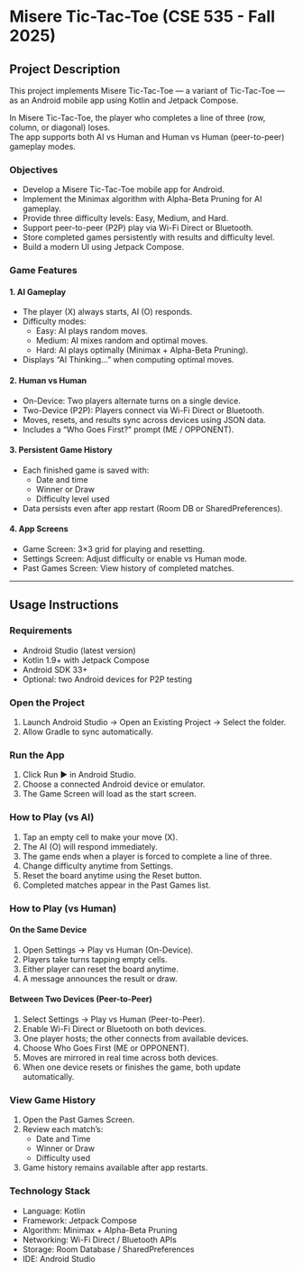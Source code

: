 # Misere Tic-Tac-Toe (CSE 535 - Fall 2025)

## Project Description

This project implements Misere Tic-Tac-Toe — a variant of Tic-Tac-Toe — as an Android mobile app using Kotlin and Jetpack Compose.

In Misere Tic-Tac-Toe, the player who completes a line of three (row, column, or diagonal) loses.  
The app supports both AI vs Human and Human vs Human (peer-to-peer) gameplay modes.

### Objectives
- Develop a Misere Tic-Tac-Toe mobile app for Android.
- Implement the Minimax algorithm with Alpha-Beta Pruning for AI gameplay.
- Provide three difficulty levels: Easy, Medium, and Hard.
- Support peer-to-peer (P2P) play via Wi-Fi Direct or Bluetooth.
- Store completed games persistently with results and difficulty level.
- Build a modern UI using Jetpack Compose.

### Game Features

#### 1. AI Gameplay
- The player (X) always starts, AI (O) responds.
- Difficulty modes:
  - Easy: AI plays random moves.
  - Medium: AI mixes random and optimal moves.
  - Hard: AI plays optimally (Minimax + Alpha-Beta Pruning).
- Displays “AI Thinking…” when computing optimal moves.

#### 2. Human vs Human
- On-Device: Two players alternate turns on a single device.
- Two-Device (P2P): Players connect via Wi-Fi Direct or Bluetooth.
- Moves, resets, and results sync across devices using JSON data.
- Includes a “Who Goes First?” prompt (ME / OPPONENT).

#### 3. Persistent Game History
- Each finished game is saved with:
  - Date and time
  - Winner or Draw
  - Difficulty level used
- Data persists even after app restart (Room DB or SharedPreferences).

#### 4. App Screens
- Game Screen: 3×3 grid for playing and resetting.
- Settings Screen: Adjust difficulty or enable vs Human mode.
- Past Games Screen: View history of completed matches.

---

## Usage Instructions

### Requirements
- Android Studio (latest version)
- Kotlin 1.9+ with Jetpack Compose
- Android SDK 33+
- Optional: two Android devices for P2P testing

### Open the Project
1. Launch Android Studio → Open an Existing Project → Select the folder.  
2. Allow Gradle to sync automatically.

### Run the App
1. Click Run ▶ in Android Studio.  
2. Choose a connected Android device or emulator.  
3. The Game Screen will load as the start screen.

### How to Play (vs AI)
1. Tap an empty cell to make your move (X).  
2. The AI (O) will respond immediately.  
3. The game ends when a player is forced to complete a line of three.  
4. Change difficulty anytime from Settings.  
5. Reset the board anytime using the Reset button.  
6. Completed matches appear in the Past Games list.

### How to Play (vs Human)

#### On the Same Device
1. Open Settings → Play vs Human (On-Device).  
2. Players take turns tapping empty cells.  
3. Either player can reset the board anytime.  
4. A message announces the result or draw.

#### Between Two Devices (Peer-to-Peer)
1. Select Settings → Play vs Human (Peer-to-Peer).  
2. Enable Wi-Fi Direct or Bluetooth on both devices.  
3. One player hosts; the other connects from available devices.  
4. Choose Who Goes First (ME or OPPONENT).  
5. Moves are mirrored in real time across both devices.  
6. When one device resets or finishes the game, both update automatically.

### View Game History
1. Open the Past Games Screen.  
2. Review each match’s:
   - Date and Time  
   - Winner or Draw  
   - Difficulty used  
3. Game history remains available after app restarts.

### Technology Stack
- Language: Kotlin  
- Framework: Jetpack Compose  
- Algorithm: Minimax + Alpha-Beta Pruning  
- Networking: Wi-Fi Direct / Bluetooth APIs  
- Storage: Room Database / SharedPreferences  
- IDE: Android Studio
